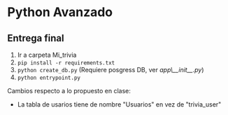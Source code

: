 # Python Avanzado

## Entrega final

1. Ir a carpeta Mi_trivia
2. `pip install -r requirements.txt`
3. `python create_db.py` (Requiere posgress DB, ver _app\\\_\_init\_\_.py_)
4. `python entrypoint.py`

Cambios respecto a lo propuesto en clase:

- La tabla de usarios tiene de nombre "Usuarios" en vez de "trivia_user"
